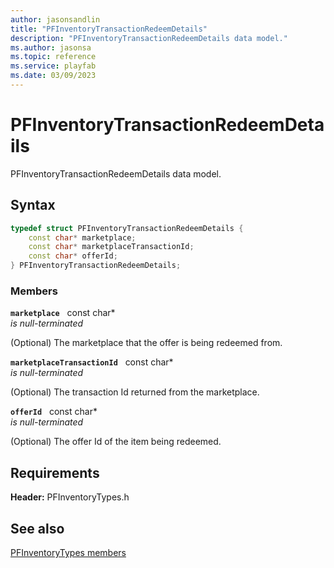 ```yaml
---
author: jasonsandlin
title: "PFInventoryTransactionRedeemDetails"
description: "PFInventoryTransactionRedeemDetails data model."
ms.author: jasonsa
ms.topic: reference
ms.service: playfab
ms.date: 03/09/2023
---
```


# PFInventoryTransactionRedeemDetails  

PFInventoryTransactionRedeemDetails data model.  

## Syntax  
  
```cpp
typedef struct PFInventoryTransactionRedeemDetails {  
    const char* marketplace;  
    const char* marketplaceTransactionId;  
    const char* offerId;  
} PFInventoryTransactionRedeemDetails;  
```
  
### Members  
  
**`marketplace`** &nbsp; const char*  
*is null-terminated*  
  
(Optional) The marketplace that the offer is being redeemed from.
  
**`marketplaceTransactionId`** &nbsp; const char*  
*is null-terminated*  
  
(Optional) The transaction Id returned from the marketplace.
  
**`offerId`** &nbsp; const char*  
*is null-terminated*  
  
(Optional) The offer Id of the item being redeemed.
  
  
## Requirements  
  
**Header:** PFInventoryTypes.h
  
## See also  
[PFInventoryTypes members](../pfinventorytypes_members.md)  

  
  
